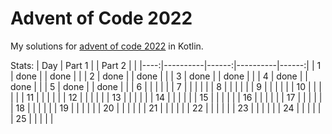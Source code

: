 # Advent of Code 2022

My solutions for [advent of code 2022](https://adventofcode.com/2022) in Kotlin.

Stats:
| Day |  Part 1  |       |  Part 2  |       |
|----:|----------|------:|----------|------:|
|  1  |   done   |       |   done   |       |
|  2  |   done   |       |   done   |       |
|  3  |   done   |       |   done   |       |
|  4  |   done   |       |   done   |       |
|  5  |   done   |       |   done   |       |
|  6  |          |       |          |       |
|  7  |          |       |          |       |
|  8  |          |       |          |       |
|  9  |          |       |          |       |
| 10  |          |       |          |       |
| 11  |          |       |          |       |
| 12  |          |       |          |       |
| 13  |          |       |          |       |
| 14  |          |       |          |       |
| 15  |          |       |          |       |
| 16  |          |       |          |       |
| 17  |          |       |          |       |
| 18  |          |       |          |       |
| 19  |          |       |          |       |
| 20  |          |       |          |       |
| 21  |          |       |          |       |
| 22  |          |       |          |       |
| 23  |          |       |          |       |
| 24  |          |       |          |       |
| 25  |          |       |          |       |
